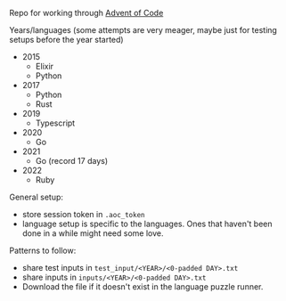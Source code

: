 Repo for working through [Advent of Code](http://adventofcode.com)

Years/languages (some attempts are very meager, maybe just for testing setups before the year started)

- 2015
  - Elixir
  - Python
- 2017
  - Python
  - Rust
- 2019
  - Typescript
- 2020
  - Go
- 2021
  - Go (record 17 days)
- 2022
  - Ruby

General setup:
- store session token in `.aoc_token`
- language setup is specific to the languages. Ones that haven't been done in a while might need some love.

Patterns to follow:
- share test inputs in `test_input/<YEAR>/<0-padded DAY>.txt`
- share inputs in `inputs/<YEAR>/<0-padded DAY>.txt`
- Download the file if it doesn't exist in the language puzzle runner.
